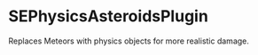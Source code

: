 SEPhysicsAsteroidsPlugin
========================

Replaces Meteors with physics objects for more realistic damage. 
